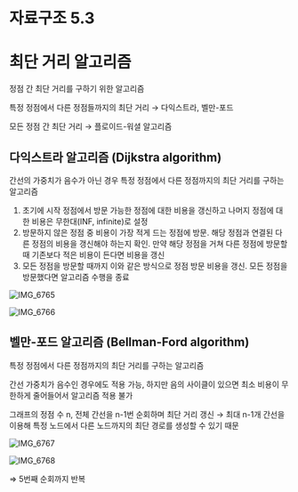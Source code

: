 # 자료구조 5.3

# 최단 거리 알고리즘

정점 간 최단 거리를 구하기 위한 알고리즘

특정 정점에서 다른 정점들까지의 최단 거리 → 다익스트라, 벨만-포드

모든 정점 간 최단 거리 → 플로이드-워셜 알고리즘

## 다익스트라 알고리즘 (Dijkstra algorithm)

간선의 가중치가 음수가 아닌 경우 특정 정점에서 다른 정점까지의 최단 거리를 구하는 알고리즘

1. 초기에 시작 정점에서 방문 가능한 정점에 대한 비용을 갱신하고 나머지 정점에 대한 비용은 무한대(INF, infinite)로 설정
2. 방문하지 않은 정점 중 비용이 가장 적게 드는 정점에 방문. 해당 정점과 연결된 다른 정점의 비용을 갱신해야 하는지 확인. 만약 해당 정점을 거쳐 다른 정점에 방문할 때 기존보다 적은 비용이 든다면 비용을 갱신
3. 모든 정점을 방문할 때까지 이와 같은 방식으로 정점 방문 비용을 갱신. 모든 정점을 방문했다면 알고리즘 수행을 종료

![IMG_6765](https://github.com/woowacourse-study/2023-cs-study/assets/15646373/18073de9-475a-4835-b496-55158ecd78cf)

![IMG_6766](https://github.com/woowacourse-study/2023-cs-study/assets/15646373/80abfb5d-bc23-4c21-975d-1918d5f231bb)

## 벨만-포드 알고리즘 (Bellman-Ford algorithm)

특정 정점에서 다른 정점까지의 최단 거리를 구하는 알고리즘

간선 가중치가 음수인 경우에도 적용 가능, 하지만 음의 사이클이 있으면 최소 비용이 무한하게 줄어들어서 알고리즘 적용 불가

그래프의 정점 수 n, 전체 간선을 n-1번 순회하며 최단 거리 갱신 → 최대 n-1개 간선을 이용해 특정 노드에서 다른 노드까지의 최단 경로를 생성할 수 있기 때문

![IMG_6767](https://github.com/woowacourse-study/2023-cs-study/assets/15646373/74e6efa3-a5c6-4cb7-abde-72ea83ba49e2)

![IMG_6768](https://github.com/woowacourse-study/2023-cs-study/assets/15646373/d1f167f1-06cf-4048-b919-68e9f60723be)

⇒ 5번째 순회까지 반복

